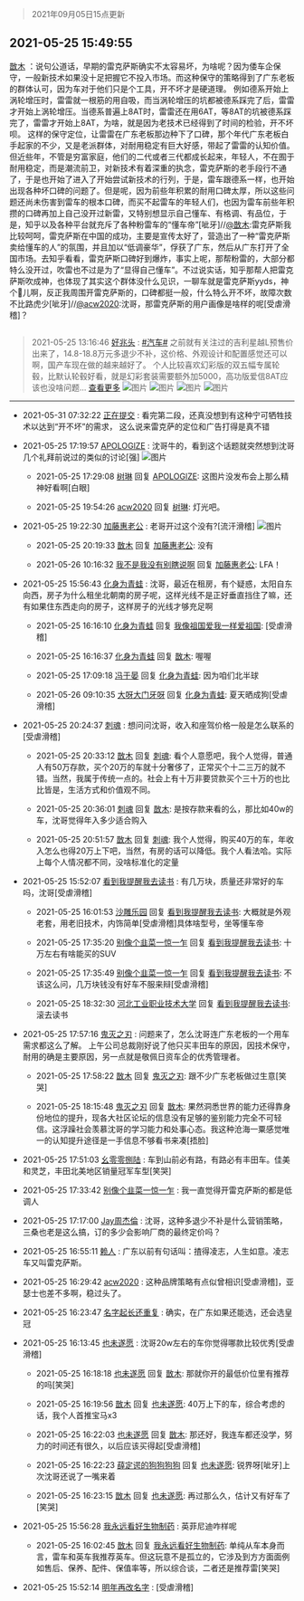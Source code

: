 > 2021年09月05日15点更新
<link rel="stylesheet" href="https://cdn.jsdelivr.net/gh/taotie6/sampleJSON@main/css/photo_show.css">


 ## 2021-05-25 15:49:55 

 [㪚木](https://www.coolapk.com/feed/27209130?shareKey=YmZlNDUyNmNmZmFiNjEzMTc4MDc~) ：说句公道话，早期的雷克萨斯确实不太容易坏，为啥呢？因为倭车企保守，一般新技术如果没十足把握它不投入市场。而这种保守的策略得到了广东老板的群体认可，因为车对于他们只是个工具，开不坏才是硬道理。
例如德系开始上涡轮增压时，雷雷就一根筋的用自吸，而当涡轮增压的坑都被德系踩完了后<!--break-->，雷雷才开始上涡轮增压。当德系普遍上8AT时，雷雷还在用6AT，等8AT的坑被德系踩完了，雷雷才开始上8AT，为啥，就是因为老技术已经得到了时间的检验，开不坏呗。
这样的保守定位，让雷雷在广东老板那边种下了口碑，那个年代广东老板白手起家的不少，又是老派群体，对耐用稳定有巨大好感，带起了雷雷的认知价值。
但近些年，不管是穷富家庭，他们的二代或者三代都成长起来，年轻人，不在囿于耐用稳定，而是潮流前卫，对新技术有着深重的执念，雷克萨斯的老手段行不通了，于是也开始了进入了开始尝试新技术的行列，于是，雷车跟德系一样，也开始出现各种坏口碑的问题了。但是呢，因为前些年积累的耐用口碑太厚，所以这些问题还尚未伤害到雷车的根本口碑，而买不起雷车的年轻人们，也因为雷车前些年积攒的口碑再加上自己没开过新雷，又特别想显示自己懂车、有格调、有品位，于是，知乎以及各种平台就充斥了各种粉雷车的“懂车帝”[呲牙]//<a class="feed-link-uname" href="/u/㪚木">@㪚木</a>:雷克萨斯我比较呵呵，雷克萨斯在中国的成功，主要是宣传太好了，营造出了一种“雷克萨斯卖给懂车的人”的氛围，并且加以“低调豪华”，俘获了广东，然后从广东打开了全国市场。去知乎看看，雷克萨斯口碑好到爆炸，事实上呢，那帮粉雷的，大部分都特么没开过，吹雷也不过是为了“显得自己懂车”。不过说实话，知乎那帮人把雷克萨斯吹成神，也体现了其实这个群体没什么见识，一聊车就是雷克萨斯yyds，神个🐔儿啊，反正我周围开雷克萨斯的，口碑都挺一般，什么特么开不坏，故障次数不比路虎少[呲牙]//<a class="feed-link-uname" href="/u/acw2020">@acw2020</a>:沈哥，那雷克萨斯的用户画像是啥样的呢[受虐滑稽]？ 

<div class="album">
<img class="img-item" src="" />
</div>

> 2021-05-25 13:16:46 
> [好兆头](https://www.coolapk.com/feed/27206196?shareKey=YThhNGY0NDM4NTU1NjEzMTc4MDc~) : <a class="feed-link-tag" href="/t/汽车?type=0">#汽车#</a> 之前就有关注过的吉利星越L预售价出来了，14.8-18.8万元多退少不补，这价格、外观设计和配置感觉还可以啊，国产车现在做的越来越好了。  个人比较喜欢幻彩版的双五幅专属轮毂，比默认轮毂好看，就是幻彩套装需要额外加5000，高功版爱信8AT应该也没啥问题... <a href="">查看更多</a> 
![图片](https://image.coolapk.com/feed/2021/0525/13/1353127_9805_2321@1170x2532.jpg)
![图片](https://image.coolapk.com/feed/2021/0525/13/1353127_9805_0431@1170x2532.jpg)
![图片](https://image.coolapk.com/feed/2021/0525/13/1353127_9805_4425@1170x2532.jpg)
![图片](https://image.coolapk.com/feed/2021/0525/13/1353127_9804_7849@1378x612.jpg)

 ------- 

- 2021-05-31 07:32:22 [正在提交](uid=2290772) : 看完第二段，还真没想到有这种宁可牺牲技术以达到“开不坏”的需求，
这么说来雷克萨的定位和广告打得是真不错 

- 2021-05-25 17:19:57 [APOLOGlZE](uid=1818705) : 沈哥牛的，看到这个话题就突然想到沈哥几个礼拜前说过的类似的讨论[强] ![图片](https://image.coolapk.com/feed/2021/0525/17/1818705_73f15081_4389_7937@1080x2340.png)

    - 2021-05-25 17:29:08 [树琳](uid=1807052) 回复 [APOLOGlZE](uid=1818705): 这图片没发布会上那么精神好看啊[白眼] 

    - 2021-05-25 19:54:26 [acw2020](uid=6251124) 回复 [树琳](uid=1807052): 灯光吧。 

- 2021-05-25 19:22:30 [加藤惠老公](uid=1266680) : 老哥开过这个没有?[流汗滑稽] ![图片](https://image.coolapk.com/feed/2021/0525/19/1266680_11c0f7db_1748_7801@1440x3200.jpeg)

    - 2021-05-25 20:19:33 [㪚木](uid=1081091) 回复 [加藤惠老公](uid=1266680): 没有 

    - 2021-05-26 10:16:32 [我不是我没有别瞎说啊](uid=2231912) 回复 [加藤惠老公](uid=1266680): LFA！ 

- 2021-05-25 15:56:43 [化身为青蛙](uid=1209189) : 沈哥，最近在租房，有个疑惑，太阳自东向西，房子为什么租坐北朝南的房子呢，这样光线不是正好垂直挡住了嘛，还有如果住东西走向的房子，这样房子的光线才够充足啊 

    - 2021-05-25 16:16:10 [化身为青蛙](uid=1209189) 回复 [我像祖国爱我一样爱祖国](uid=1149364): [受虐滑稽] 

    - 2021-05-25 16:16:37 [化身为青蛙](uid=1209189) 回复 [㪚木](uid=1081091): 喔喔 

    - 2021-05-25 17:09:18 [冯于晏](uid=2980763) 回复 [化身为青蛙](uid=1209189): 因为咱们北半球 

    - 2021-05-26 09:10:35 [大呀大门牙呀](uid=2541296) 回复 [化身为青蛙](uid=1209189): 夏天晒成狗[受虐滑稽] 

- 2021-05-25 20:24:37 [刺魂](uid=1662383) : 想问问沈哥，收入和座驾价格一般是怎么联系的[受虐滑稽] 

    - 2021-05-25 20:33:12 [㪚木](uid=1081091) 回复 [刺魂](uid=1662383): 看个人意愿吧，我个人觉得，普通人有50万存款，买个20万的车就十分奢侈了，正常买个十二三万的就不错。当然，我属于传统一点的。社会上有十万非要贷款买个三十万的也比比皆是，生活方式和价值观不同。 

    - 2021-05-25 20:36:01 [刺魂](uid=1662383) 回复 [㪚木](uid=1081091): 是按存款来看的么，那比如40w的车，沈哥觉得年入多少适合购入 

    - 2021-05-25 20:51:57 [㪚木](uid=1081091) 回复 [刺魂](uid=1662383): 我个人觉得，购买40万的车，年收入怎么也得20万上下吧，当然，有房的话可以降低。我个人看法哈。实际上每个人情况都不同，没啥标准化的定量 

- 2021-05-25 15:52:07 [看到我提醒我去读书](uid=2577914) : 有几万块，质量还非常好的车吗，沈哥[受虐滑稽] 

    - 2021-05-25 16:01:53 [沙雕乐园](uid=2447129) 回复 [看到我提醒我去读书](uid=2577914): 大概就是外观老套，用老旧技术，内饰简单[受虐滑稽]具体啥型号，坐等懂车帝 

    - 2021-05-25 17:35:20 [别像个韭菜一惊一乍](uid=824256) 回复 [看到我提醒我去读书](uid=2577914): 十万左右有啥能买的SUV 

    - 2021-05-25 17:35:49 [别像个韭菜一惊一乍](uid=824256) 回复 [看到我提醒我去读书](uid=2577914): 不该这么问，几万块钱没有好车不服来辩[受虐滑稽] 

    - 2021-05-25 18:32:30 [河北工业职业技术大学](uid=3415552) 回复 [看到我提醒我去读书](uid=2577914): 滚去读书 

- 2021-05-25 17:57:16 [鬼灭之刃](uid=2132630) : 问题来了，怎么沈哥连广东老板的一个用车需求都这么了解。
上午公司总裁刚好说了他只买丰田车的原因，因技术保守，耐用的确是主要原因，另一点就是敬佩日资车企的优秀管理者。 

    - 2021-05-25 17:58:22 [㪚木](uid=1081091) 回复 [鬼灭之刃](uid=2132630): 跟不少广东老板做过生意[笑哭] 

    - 2021-05-25 18:15:48 [鬼灭之刃](uid=2132630) 回复 [㪚木](uid=1081091): 果然洞悉世界的能力还得靠身份地位的提升，现各大社区论坛的信息没有足够的鉴别能力完全不可轻信。这浮躁社会羡慕沈哥的学习能力和处事心态。我这种沧海一粟感觉唯一的认知提升途径是一手信息不够看书来凑[捂脸] 

- 2021-05-25 17:51:03 [幺零零捌陆](uid=6463257) : 车到山前必有路，有路必有丰田车。佳美和灵芝，丰田北美地区销量冠军车型[笑哭] 

- 2021-05-25 17:33:42 [别像个韭菜一惊一乍](uid=824256) : 我一直觉得开雷克萨斯的都是低调人 

- 2021-05-25 17:17:00 [Jay周杰倫](uid=1010273) : 沈哥，这种多退少不补是什么营销策略，三桑也老是这么搞，订的多少会影响厂商的最终定价吗？ 

- 2021-05-25 16:55:11 [赖人](uid=488454) : 广东以前有句话叫：揸得凌志，人生如意。凌志车又叫雷克萨斯。 

- 2021-05-25 16:29:42 [acw2020](uid=6251124) : 这种品牌策略有点似曾相识[受虐滑稽]，亚瑟士也差不多啊，稳过头了。 

- 2021-05-25 16:23:47 [名字起长还重复](uid=485854) : 确实，在广东如果还能选，还会选皇冠 

- 2021-05-25 16:13:45 [也未遂愿](uid=3056500) : 沈哥20w左右的车你觉得哪款比较优秀[受虐滑稽] 

    - 2021-05-25 16:18:18 [也未遂愿](uid=3056500) 回复 [㪚木](uid=1081091): 那就你开的最低价位里有推荐的吗[笑哭] 

    - 2021-05-25 16:19:56 [㪚木](uid=1081091) 回复 [也未遂愿](uid=3056500): 40万上下的车，综合考虑的话，我个人首推宝马x3 

    - 2021-05-25 16:22:03 [也未遂愿](uid=3056500) 回复 [㪚木](uid=1081091): 那还好，我连车都还没学，努力的时间还有很久，以后应该买得起[受虐滑稽] 

    - 2021-05-25 16:22:23 [薛定谔的狗狗狗狗](uid=2327954) 回复 [也未遂愿](uid=3056500): 锐界呀[呲牙]上次沈哥还说了一嘴来着 

    - 2021-05-25 16:23:15 [㪚木](uid=1081091) 回复 [也未遂愿](uid=3056500): 再过那么久，估计又有好车了[笑哭] 

- 2021-05-25 15:56:28 [我永远看好生物制药](uid=3331493) : 英菲尼迪咋样呢 

    - 2021-05-25 16:02:45 [㪚木](uid=1081091) 回复 [我永远看好生物制药](uid=3331493): 单纯从车本身而言，雷车和英车我推荐英车。但这玩意不是孤立的，它涉及到方方面面例如售后、保养、配件、保值率等，所以综合谈，二者还是推荐雷[笑哭] 

- 2021-05-25 15:52:14 [明年再改名字](uid=1806182) : [受虐滑稽] 

